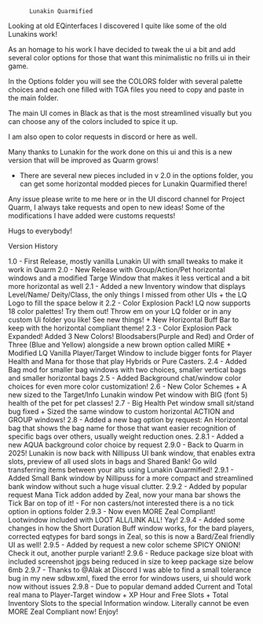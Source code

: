           Lunakin Quarmified


Looking at old EQinterfaces I discovered I quite like some of the old Lunakins work!

As an homage to his work I have decided to tweak the ui a bit and add several color options for those that want this minimalistic no frills ui in their game.


In the Options folder you will see the COLORS folder with several palette choices and each one filled with TGA files you need to copy and paste in the main folder.

The main UI comes in Black as that is the most streamlined visually but you can choose any of the colors included to spice it up.

I am also open to color requests in discord or here as well.

Many thanks to Lunakin for the work done on this ui and this is a new version that will be improved as Quarm grows!

- There are several new pieces included in v 2.0 in the options folder, you can get some horizontal modded pieces for Lunakin Quarmified there!

Any issue please write to me here or in the UI discord channel for Project Quarm, I always take requests and open to new ideas! Some of the modifications I have added were customs requests!

Hugs to everybody!


Version History

1.0 - First Release, mostly vanilla Lunakin UI with small tweaks to make it work in Quarm
2.0 - New Release with Group/Action/Pet horizontal windows and a modified Targe Window that makes it less vertical and a bit more horizontal as well
2.1 - Added a new Inventory window that displays Level/Name/ Deity/Class, the only things I missed from other UIs + the LQ Logo to fill the space below it
2.2 - Color Explosion Pack! LQ now supports 18 color palettes! Try them out! Throw em on your LQ folder or in any custom Ui folder you like! See new things! + New Horizontal Buff Bar to keep with the horizontal compliant theme!
2.3 - Color Explosion Pack Expanded! Added 3 New Colors! Bloodsabers(Purple and Red) and Order of Three (Blue and Yellow) alongside a new brown option called MIRE + Modified LQ Vanilla Player/Target Window to include bigger fonts for Player Health and Mana for those that play Hybrids or Pure Casters.
2.4 - Added Bag mod for smaller bag windows with two choices, smaller vertical bags and smaller horizontal bags
2.5 - Added Background chat/window color choices for even more color customization!
2.6 - New Color Schemes + A new sized to the Target/Info Lunakin window Pet window with BIG (font 5) health of the pet for pet classes!
2.7 - Big Health Pet window small sit/stand bug fixed + Sized the same window to custom horizontal ACTION and GROUP windows!
2.8 - Added a new bag option by request: An Horizontal bag that shows the bag name for those that want easier recognition of specific bags over others, usually weight reduction ones.
2.8.1 - Added a new AQUA background color choice by request
2.9.0 - Back to Quarm in 2025! Lunakin is now back with Nillipuss UI bank window, that enables extra slots, preview of all used slots in bags and Shared Bank! Go wild transferring items between your alts using Lunakin Quarmified!
2.9.1 - Added Small Bank window by Nillipuss for a more compact and streamlined bank window without such a huge visual clutter.
2.9.2 - Added by popular request Mana Tick addon added by Zeal, now your mana bar shows the Tick Bar on top of it! - For non casters/not interested there is a no tick option in options folder
2.9.3 - Now even MORE Zeal Compliant! Lootwindow included with LOOT ALL/LINK ALL! Yay!
2.9.4 - Added some changes in how the Short Duration Buff window works, for the bard players, corrected eqtypes for bard songs in Zeal, so this is now a Bard/Zeal friendly UI as well!
2.9.5 - Added by request a new color scheme SPICY ONION! Check it out, another purple variant!
2.9.6 - Reduce package size bloat with included screenshot jpgs being reduced in size to keep package size below 6mb
2.9.7 - Thanks to @Alak at Discord I was able to find a small tolerance bug in my new sdbw.xml, fixed the error for windows users, ui should work now without issues
2.9.8 - Due to popular demand added Current and Total real mana to Player-Target window + XP Hour and Free Slots + Total Inventory Slots to the special Information window. Literally cannot be even MORE Zeal Compliant now! Enjoy! 
